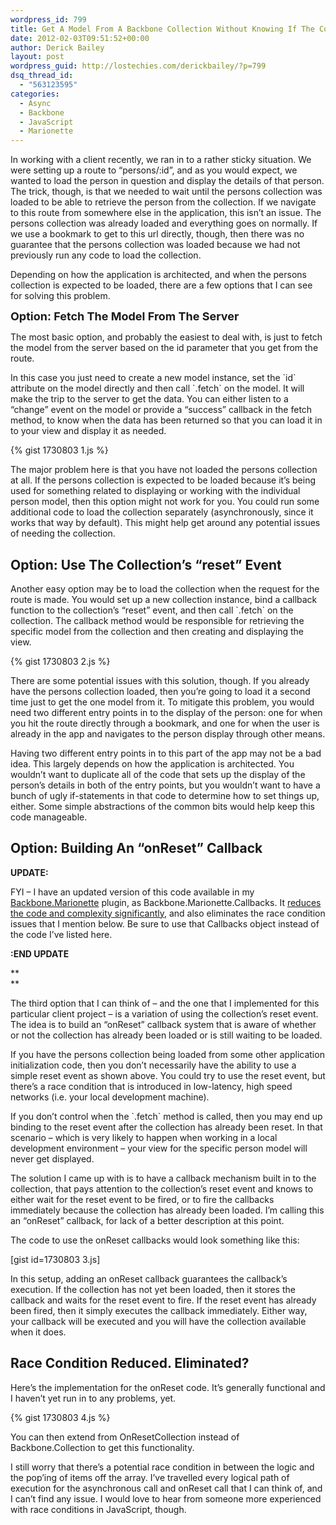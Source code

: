 ```yaml
---
wordpress_id: 799
title: Get A Model From A Backbone Collection Without Knowing If The Collection Is Loaded
date: 2012-02-03T09:51:52+00:00
author: Derick Bailey
layout: post
wordpress_guid: http://lostechies.com/derickbailey/?p=799
dsq_thread_id:
  - "563123595"
categories:
  - Async
  - Backbone
  - JavaScript
  - Marionette
---
```

In working with a client recently, we ran in to a rather sticky situation. We were setting up a route to &#8220;persons/:id&#8221;, and as you would expect, we wanted to load the person in question and display the details of that person. The trick, though, is that we needed to wait until the persons collection was loaded to be able to retrieve the person from the collection. If we navigate to this route from somewhere else in the application, this isn&#8217;t an issue. The persons collection was already loaded and everything goes on normally. If we use a bookmark to get to this url directly, though, then there was no guarantee that the persons collection was loaded because we had not previously run any code to load the collection.

Depending on how the application is architected, and when the persons collection is expected to be loaded, there are a few options that I can see for solving this problem.

<span style="font-size: 18px; font-weight: bold;">Option: Fetch The Model From The Server</span>

The most basic option, and probably the easiest to deal with, is just to fetch the model from the server based on the id parameter that you get from the route.

In this case you just need to create a new model instance, set the \`id\` attribute on the model directly and then call \`.fetch\` on the model. It will make the trip to the server to get the data. You can either listen to a &#8220;change&#8221; event on the model or provide a &#8220;success&#8221; callback in the fetch method, to know when the data has been returned so that you can load it in to your view and display it as needed.

{% gist 1730803 1.js %}

The major problem here is that you have not loaded the persons collection at all. If the persons collection is expected to be loaded because it&#8217;s being used for something related to displaying or working with the individual person model, then this option might not work for you. You could run some additional code to load the collection separately (asynchronously, since it works that way by default). This might help get around any potential issues of needing the collection.

## Option: Use The Collection&#8217;s &#8220;reset&#8221; Event

Another easy option may be to load the collection when the request for the route is made. You would set up a new collection instance, bind a callback function to the collection&#8217;s &#8220;reset&#8221; event, and then call \`.fetch\` on the collection. The callback method would be responsible for retrieving the specific model from the collection and then creating and displaying the view.

{% gist 1730803 2.js %}

There are some potential issues with this solution, though. If you already have the persons collection loaded, then you&#8217;re going to load it a second time just to get the one model from it. To mitigate this problem, you would need two different entry points in to the display of the person: one for when you hit the route directly through a bookmark, and one for when the user is already in the app and navigates to the person display through other means.

Having two different entry points in to this part of the app may not be a bad idea. This largely depends on how the application is architected. You wouldn&#8217;t want to duplicate all of the code that sets up the display of the person&#8217;s details in both of the entry points, but you wouldn&#8217;t want to have a bunch of ugly if-statements in that code to determine how to set things up, either. Some simple abstractions of the common bits would help keep this code manageable.

## Option: Building An &#8220;onReset&#8221; Callback

**UPDATE:**

FYI &#8211; I have an updated version of this code available in my [Backbone.Marionette](https://github.com/derickbailey/backbone.marionette) plugin, as Backbone.Marionette.Callbacks. It [reduces the code and complexity significantly](https://lostechies.com/derickbailey/2012/02/07/rewriting-my-guaranteed-callbacks-code-with-jquery-deferred/), and also eliminates the race condition issues that I mention below. Be sure to use that Callbacks object instead of the code I&#8217;ve listed here.

**:END UPDATE**

**  
** 

The third option that I can think of &#8211; and the one that I implemented for this particular client project &#8211; is a variation of using the collection&#8217;s reset event. The idea is to build an &#8220;onReset&#8221; callback system that is aware of whether or not the collection has already been loaded or is still waiting to be loaded.

If you have the persons collection being loaded from some other application initialization code, then you don&#8217;t necessarily have the ability to use a simple reset event as shown above. You could try to use the reset event, but there&#8217;s a race condition that is introduced in low-latency, high speed networks (i.e. your local development machine).

If you don&#8217;t control when the \`.fetch\` method is called, then you may end up binding to the reset event after the collection has already been reset. In that scenario &#8211; which is very likely to happen when working in a local development environment &#8211; your view for the specific person model will never get displayed.

The solution I came up with is to have a callback mechanism built in to the collection, that pays attention to the collection&#8217;s reset event and knows to either wait for the reset event to be fired, or to fire the callbacks immediately because the collection has already been loaded. I&#8217;m calling this an &#8220;onReset&#8221; callback, for lack of a better description at this point.

The code to use the onReset callbacks would look something like this:

[gist id=1730803 3.js]

In this setup, adding an onReset callback guarantees the callback&#8217;s execution. If the collection has not yet been loaded, then it stores the callback and waits for the reset event to fire. If the reset event has already been fired, then it simply executes the callback immediately. Either way, your callback will be executed and you will have the collection available when it does.

## Race Condition Reduced. Eliminated?

Here&#8217;s the implementation for the onReset code. It&#8217;s generally functional and I haven&#8217;t yet run in to any problems, yet.

{% gist 1730803 4.js %}

You can then extend from OnResetCollection instead of Backbone.Collection to get this functionality.

I still worry that there&#8217;s a potential race condition in between the logic and the pop&#8217;ing of items off the array. I&#8217;ve travelled every logical path of execution for the asynchronous call and onReset call that I can think of, and I can&#8217;t find any issue. I would love to hear from someone more experienced with race conditions in JavaScript, though.
